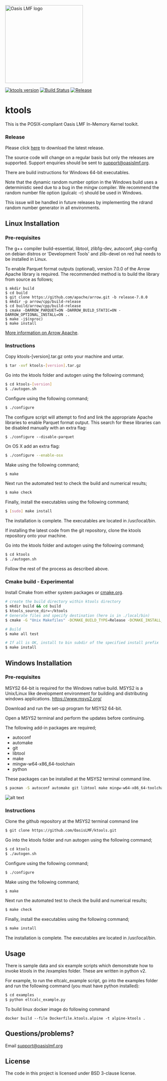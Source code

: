 <img src="https://oasislmf.org/packages/oasis_theme_package/themes/oasis_theme/assets/src/oasis-lmf-colour.png" alt="Oasis LMF logo" width="250"/>

[![ktools version](https://img.shields.io/github/tag/Oasislmf/ktools?label=ktools)](https://github.com/OasisLMF/ktools/releases)
[![Build Status](https://github.com/OasisLMF/ktools/actions/workflows/build.yml/badge.svg)](https://github.com/OasisLMF/ktools/actions/workflows/build.yml)
[![Release](https://github.com/OasisLMF/ktools/actions/workflows/publish.yml/badge.svg)](https://github.com/OasisLMF/ktools/actions/workflows/publish.yml)

# ktools

This is the POSIX-compliant Oasis LMF In-Memory Kernel toolkit.

### Release

Please click [here](https://github.com/OasisLMF/ktools/releases) to download the latest release.

The source code will change on a regular basis but only the releases are supported. Support enquiries should be sent to support@oasislmf.org.

There are build instructions for Windows 64-bit executables.

Note that the dynamic random number option in the Windows build uses a deterministic seed due to a bug in the mingw compiler. We recommend the random number file option (gulcalc -r) should be used in Windows.

This issue will be handled in future releases by implementing the rdrand random number generator in all environments.

## Linux Installation

### Pre-requisites

The g++ compiler build-essential, libtool, zlib1g-dev, autoconf, pkg-config on debian distros or 'Development Tools' and zlib-devel on red hat  needs to be installed in Linux.

To enable Parquet format outputs (optional), version 7.0.0 of the Arrow Apache library is required. The recommended method is to build the library from source as follows;

```
$ mkdir build
$ cd build
$ git clone https://github.com/apache/arrow.git -b release-7.0.0
$ mkdir -p arrow/cpp/build-release
$ cd build/arrow/cpp/build-release
$ cmake -DARROW_PARQUET=ON -DARROW_BUILD_STATIC=ON -DARROW_OPTIONAL_INSTALL=ON ..
$ make -j$(nproc)
$ make install
```
[More information on Arrow Apache](https://arrow.apache.org/docs/developers/cpp/building.html).

### Instructions

Copy ktools-[version].tar.gz onto your machine and untar.
``` sh
$ tar -xvf ktools-[version].tar.gz
```

Go into the ktools folder and  autogen using the following command;
``` sh
$ cd ktools-[version]
$ ./autogen.sh
```

Configure using the following command;
``` sh
$ ./configure
```

The configure script will attempt to find and link the appropriate Apache libraries to enable Parquet format output.  This search for these libraries can be disabled manually with an extra flag:
```
$ ./configure --disable-parquet
```

On OS X add an extra flag:
``` sh
$ ./configure --enable-osx
```

Make using the following command;
``` sh
$ make
```

Next run the automated test to check the build and numerical results;
``` sh
$ make check
```

Finally, install the executables using the following command;
``` sh
$ [sudo] make install
```

The installation is complete. The executables are located in /usr/local/bin.

If installing the latest code from the git repository, clone the ktools repository onto your machine.

Go into the ktools folder and  autogen using the following command;
``` sh
$ cd ktools
$ ./autogen.sh
```


Follow the rest of the process as described above.


### Cmake build - Experimental

Install Cmake from either system packages or [cmake.org](https://cmake.org/download/).

``` sh
# create the build directory within ktools directory
$ mkdir build && cd build
$ ktools_source_dir=~/ktools
# Generate files and specify destination (here is in ./local/bin)
$ cmake -G "Unix Makefiles" -DCMAKE_BUILD_TYPE=Release -DCMAKE_INSTALL_PREFIX=~/.local $ktools_source_dir

# Build
$ make all test

# If all is OK, install to bin subdir of the specified install prefix
$ make install
```

## Windows Installation

### Pre-requisites
MSYS2 64-bit is required for the Windows native build.  MSYS2 is a Unix/Linux like development environment for building and distributing windows applications.
https://www.msys2.org/

Download and run the set-up program for MSYS2 64-bit.

Open a MSYS2 terminal and perform the updates before continuing.

The following add-in packages are required;

* autoconf
* automake
* git
* libtool
* make
* mingw-w64-x86_64-toolchain
* python

These packages can be installed at the MSYS2 terminal command line.

``` sh
$ pacman -S autoconf automake git libtool make mingw-w64-x86_64-toolchain python
```
![alt text](docs/img/msys2packages.jpg "Install add-in packages")

### Instructions

Clone the github repository at the MSYS2 terminal command line
``` sh
$ git clone https://github.com/OasisLMF/ktools.git
```

Go into the ktools folder and run autogen using the following command;
``` sh
$ cd ktools
$ ./autogen.sh
```

Configure using the following command;
``` sh
$ ./configure
```

Make using the following command;
``` sh
$ make
```

Next run the automated test to check the build and numerical results;
``` sh
$ make check
```

Finally, install the executables using the following command;
``` sh
$ make install
```

The installation is complete. The executables are located in /usr/local/bin.

## Usage

There is sample data and six example scripts which demonstrate how to invoke ktools in the /examples folder. These are written in python v2.

For example, to run the eltcalc_example script, go into the examples folder and run the following command (you must have python installed):

``` sh
$ cd examples
$ python eltcalc_example.py
```

To build linux docker image do following command

```
docker build --file Dockerfile.ktools.alpine -t alpine-ktools .
```

## Questions/problems?

Email support@oasislmf.org

## License
The code in this project is licensed under BSD 3-clause license.
